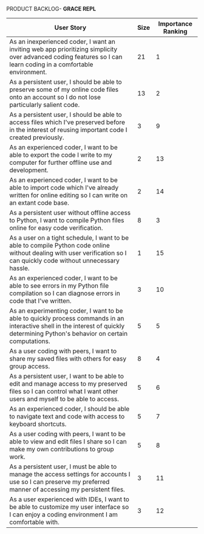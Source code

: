 PRODUCT BACKLOG- **GRACE REPL**

| User Story | Size | Importance Ranking |
| --- | --- | --- |
|As an inexperienced coder, I want an inviting web app prioritizing simplicity over advanced coding features so I can learn coding in a comfortable environment. | 21 | 1 |
| As a persistent user, I should be able to preserve some of my online code files onto an account so I do not lose particularly salient code. | 13 | 2 |
| As a persistent user, I should be able to access files which I've preserved before in the interest of reusing important code I created previously. | 3 | 9 |
| As an experienced coder, I want to be able to export the code I write to my computer for further offline use and development. | 2 | 13 |
| As an experienced coder, I want to be able to import code which I've already written for online editing so I can write on an extant code base. | 2 | 14 |
| As a persistent user without offline access to Python, I want to compile Python files online for easy code verification. | 8 | 3 |
| As a user on a tight schedule, I want to be able to compile Python code online without dealing with user verification so I can quickly code without unnecessary hassle. | 1 | 15 |
| As an experienced coder, I want to be able to see errors in my Python file compilation so I can diagnose errors in code that I've written. | 3 | 10 |
| As an experimenting coder, I want to be able to quickly process commands in an interactive shell in the interest of quickly determining Python's behavior on certain computations. | 5 | 5 |
| As a user coding with peers, I want to share my saved files with others for easy group access. | 8 | 4 |
| As a persistent user, I want to be able to edit and manage access to my preserved files so I can control what I want other users and myself to be able to access. | 5 | 6 |
| As an experienced coder, I should be able to navigate text and code with access to keyboard shortcuts. | 5 | 7 |
| As a user coding with peers, I want to be able to view and edit files I share so I can make my own contributions to group work. | 5 | 8 |
| As a persistent user, I must be able to manage the access settings for accounts I use so I can preserve my preferred manner of accessing my persistent files. | 3 | 11 |
| As a user experienced with IDEs, I want to be able to customize my user interface so I can enjoy a coding environment I am comfortable with. | 3 | 12 | 

